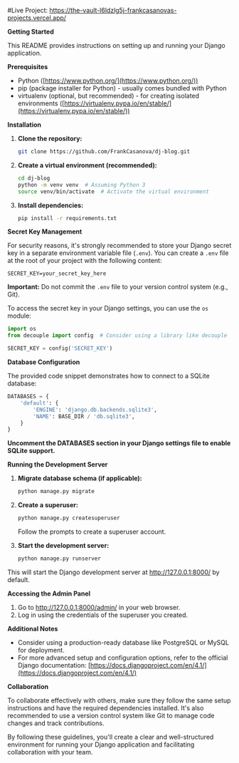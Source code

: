 
#Live Project: https://the-vault-l6ldzlg5j-frankcasanovas-projects.vercel.app/

**Getting Started**

This README provides instructions on setting up and running your Django application.

**Prerequisites**

- Python ([https://www.python.org/](https://www.python.org/))
- pip (package installer for Python) - usually comes bundled with Python
- virtualenv (optional, but recommended) - for creating isolated environments ([https://virtualenv.pypa.io/en/stable/](https://virtualenv.pypa.io/en/stable/))

**Installation**

1. **Clone the repository:**

   ```bash
   git clone https://github.com/FrankCasanova/dj-blog.git
   ```

2. **Create a virtual environment (recommended):**

   ```bash
   cd dj-blog
   python -m venv venv  # Assuming Python 3
   source venv/bin/activate  # Activate the virtual environment
   ```

3. **Install dependencies:**

   ```bash
   pip install -r requirements.txt
   ```

**Secret Key Management**

For security reasons, it's strongly recommended to store your Django secret key in a separate environment variable file (`.env`). You can create a `.env` file at the root of your project with the following content:

   ```
   SECRET_KEY=your_secret_key_here
   ```

**Important:** Do not commit the `.env` file to your version control system (e.g., Git).

To access the secret key in your Django settings, you can use the `os` module:

   ```python
   import os
   from decouple import config  # Consider using a library like decouple

   SECRET_KEY = config('SECRET_KEY')
   ```

**Database Configuration**

The provided code snippet demonstrates how to connect to a SQLite database:

```python
DATABASES = {
    'default': {
        'ENGINE': 'django.db.backends.sqlite3',
        'NAME': BASE_DIR / 'db.sqlite3',
    }
}
```

**Uncomment the DATABASES section in your Django settings file to enable SQLite support.**

**Running the Development Server**

1. **Migrate database schema (if applicable):**

   ```bash
   python manage.py migrate
   ```

2. **Create a superuser:**

   ```bash
   python manage.py createsuperuser
   ```

   Follow the prompts to create a superuser account.

3. **Start the development server:**

   ```bash
   python manage.py runserver
   ```

This will start the Django development server at http://127.0.0.1:8000/ by default.

**Accessing the Admin Panel**

1. Go to http://127.0.0.1:8000/admin/ in your web browser.
2. Log in using the credentials of the superuser you created.

**Additional Notes**

- Consider using a production-ready database like PostgreSQL or MySQL for deployment.
- For more advanced setup and configuration options, refer to the official Django documentation: [https://docs.djangoproject.com/en/4.1/](https://docs.djangoproject.com/en/4.1/)

**Collaboration**

To collaborate effectively with others, make sure they follow the same setup instructions and have the required dependencies installed. It's also recommended to use a version control system like Git to manage code changes and track contributions.

By following these guidelines, you'll create a clear and well-structured environment for running your Django application and facilitating collaboration with your team.
